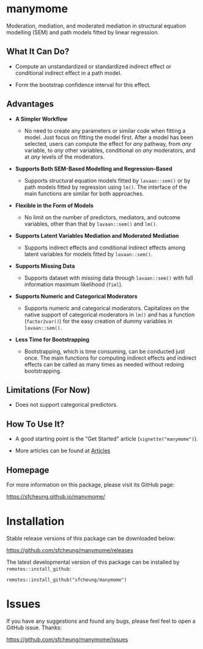 # manymome

Moderation, mediation, and moderated mediation in structural equation modelling (SEM)
and path models fitted by linear regression.

## What It Can Do?

- Compute an unstandardized or standardized indirect effect or
  conditional indirect effect in a path model.

- Form the bootstrap confidence interval for this effect.

## Advantages

- **A Simpler Workflow**
    - No need to create any parameters or similar
  code when
  fitting a model. Just focus on fitting the model first. After a model has
  been selected, users can compute the effect for *any* pathway, from
  *any* variable, to *any* other variables, conditional on *any* moderators,
  and at *any* levels of the moderators.

- **Supports Both SEM-Based Modelling and Regression-Based**
    - Supports structural equation models fitted by `lavaan::sem()` or by
  path models fitted by regression using `lm()`. The interface of the main
  functions are similar for both approaches.

- **Flexible in the Form of Models**
    - No limit on the number of predictors, mediators, and
  outcome variables, other than that by `lavaan::sem()` and `lm()`.

- **Supports Latent Variables Mediation and Moderated Mediation**
    - Supports indirect effects and conditional indirect effects among
      latent variables for models fitted by `lavaan::sem()`.

- **Supports Missing Data**
    - Supports dataset with missing data
   through `lavaan::sem()` with full information maximum likelihood (`fiml`).

- **Supports Numeric and Categorical Moderators**
    - Supports numeric and
  categorical moderators. Capitalizes on the native support of categorical
  moderators in `lm()` and has a function (`factor2var()`) for the easy
   creation of dummy variables in `lavaan::sem()`.

- **Less Time for Bootstrapping**
    - Bootstrapping, which is time consuming, can
  be conducted just once. The main functions for computing indirect effects
  and indirect effects can be called as many times as needed without redoing
  bootstrapping.

## Limitations (For Now)

- Does not support categorical predictors.

## How To Use It?

- A good starting point is the "Get Started" article (`vignette("manymome")`).

- More articles can be found at [Articles](./articles/index.html)

## Homepage

For more information on this package, please visit its GitHub page:

https://sfcheung.github.io/manymome/

# Installation

Stable release versions of this package can be downloaded below:

https://github.com/sfcheung/manymome/releases

The latest developmental version of this package can be installed by `remotes::install_github`:

```
remotes::install_github("sfcheung/manymome")
```

# Issues

If you have any suggestions and found any bugs, please feel
feel to open a GitHub issue. Thanks:

https://github.com/sfcheung/manymome/issues